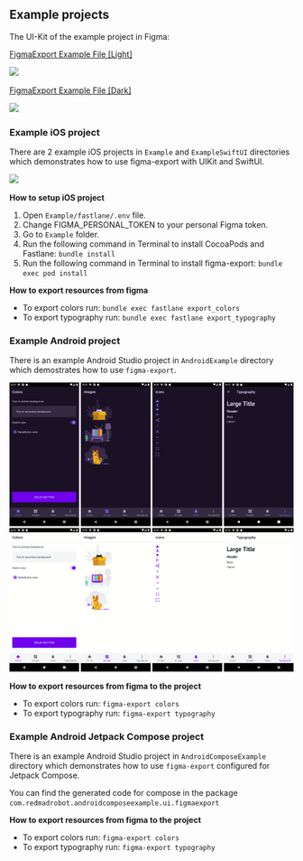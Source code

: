 ## Example projects

The UI-Kit of the example project in Figma:

[FigmaExport Example File [Light]](https://www.figma.com/file/G85iqgmYDrE5WrjDmiAZ6G/FigmaExport-Example-File-%5BLight%5D)

<a href="https://www.figma.com/file/G85iqgmYDrE5WrjDmiAZ6G/FigmaExport-Example-File-%5BLight%5D"><img src="../images/figma_l.png" width="600" /></a>

[FigmaExport Example File [Dark]](https://www.figma.com/file/3xUDq03vQwF1tAFBK6A9Tf/FigmaExport-Example-File-%5BDark%5D)

<a href="https://www.figma.com/file/3xUDq03vQwF1tAFBK6A9Tf/FigmaExport-Example-File-%5BDark%5D"><img src="../images/figma_d.png" width="600" /></a>

### Example iOS project

There are 2 example iOS projects in `Example` and `ExampleSwiftUI` directories which demonstrates how to use figma-export with UIKit and SwiftUI.

<img src="../images/figma.png" />

**How to setup iOS project**
1. Open `Example/fastlane/.env` file.
2. Change FIGMA_PERSONAL_TOKEN to your personal Figma token.
3. Go to `Example` folder.
4. Run the following command in Terminal to install CocoaPods and Fastlane: `bundle install`
5. Run the following command in Terminal to install figma-export: `bundle exec pod install`

**How to export resources from figma**
* To export colors run: `bundle exec fastlane export_colors`
* To export typography run: `bundle exec fastlane export_typography`

### Example Android project

There is an example Android Studio project in `AndroidExample` directory which demostrates how to use `figma-export`.

<img src="../images/android_example.png"/>

**How to export resources from figma to the project**
* To export colors run: `figma-export colors`
* To export typography run: `figma-export typography`

### Example Android Jetpack Compose project

There is an example Android Studio project in `AndroidComposeExample` directory which demonstrates how to use `figma-export` configured for Jetpack Compose.

You can find the generated code for compose in the package `com.redmadrobot.androidcomposeexample.ui.figmaexport`

**How to export resources from figma to the project**
* To export colors run: `figma-export colors`
* To export typography run: `figma-export typography`

